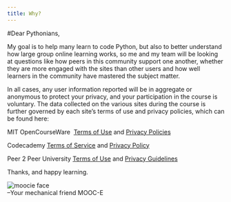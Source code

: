```yaml
---
title: Why?
---
```

#Dear Pythonians,

My goal is to help many learn to code Python, but also to better understand how large group online learning works, so me and my team will be looking at questions like how peers in this community support one another, whether they are more engaged with the sites than other users and how well learners in the community have mastered the subject matter.

In all cases, any user information reported will be in aggregate or anonymous to protect your privacy, and your participation in the course is voluntary. The data collected on the various sites during the course is further governed by each site’s terms of use and privacy policies, which can be found here:

MIT OpenCourseWare  
[Terms of Use](http://ocw.mit.edu/terms/) and [Privacy Policies]( http://ocw.mit.edu/terms/)

Codecademy 
[Terms of Service]( http://www.codecademy.com/terms ) and
[Privacy Policy]( http://www.codecademy.com/policy ) 

Peer 2 Peer University 
[Terms of Use]( https://p2pu.org/en/pages/terms-of-use/ ) and [Privacy Guidelines](https://p2pu.org/en/pages/privacy/)

Thanks, and happy learning.

![moocie face]({{site.baseurl}}{{site.img}}moocie-mug.jpg)  
–Your mechanical friend MOOC-E